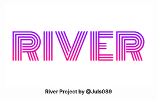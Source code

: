 <p align="center">
<img src="img/river-half.png" width="400">
  <br>
  <strong>River Project by @Juls089</strong>
</p>
